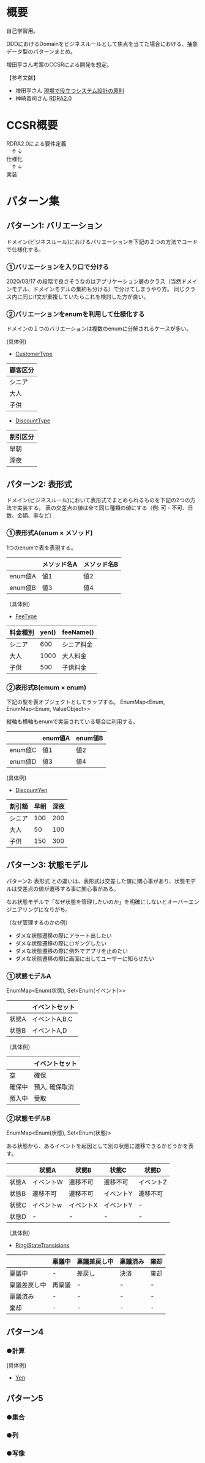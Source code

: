 # 概要
自己学習用。

DDDにおけるDomainをビジネスルールとして焦点を当てた場合における、抽象データ型のパターンまとめ。

増田亨さん考案のCCSRによる開発を想定。

【参考文献】
- 増田亨さん [現場で役立つシステム設計の原則](https://www.amazon.co.jp/%E7%8F%BE%E5%A0%B4%E3%81%A7%E5%BD%B9%E7%AB%8B%E3%81%A4%E3%82%B7%E3%82%B9%E3%83%86%E3%83%A0%E8%A8%AD%E8%A8%88%E3%81%AE%E5%8E%9F%E5%89%87-%E3%80%9C%E5%A4%89%E6%9B%B4%E3%82%92%E6%A5%BD%E3%81%A7%E5%AE%89%E5%85%A8%E3%81%AB%E3%81%99%E3%82%8B%E3%82%AA%E3%83%96%E3%82%B8%E3%82%A7%E3%82%AF%E3%83%88%E6%8C%87%E5%90%91%E3%81%AE%E5%AE%9F%E8%B7%B5%E6%8A%80%E6%B3%95-%E5%A2%97%E7%94%B0-%E4%BA%A8-ebook/dp/B073GSDBGT)
- 神崎善司さん [RDRA2.0](https://www.amazon.co.jp/RDRA2-0-%E3%83%8F%E3%83%B3%E3%83%89%E3%83%96%E3%83%83%E3%82%AF-%E8%BB%BD%E3%81%8F%E6%9F%94%E8%BB%9F%E3%81%A7%E7%B2%BE%E5%BA%A6%E3%81%AE%E9%AB%98%E3%81%84%E8%A6%81%E4%BB%B6%E5%AE%9A%E7%BE%A9%E3%81%AE%E3%83%A2%E3%83%87%E3%83%AA%E3%83%B3%E3%82%B0%E6%89%8B%E6%B3%95-%E7%A5%9E%E5%B4%8E%E5%96%84%E5%8F%B8-ebook/dp/B07STQZFBX)

# CCSR概要
RDRA2.0による要件定義<br>
　↑   ↓<br>
仕様化<br>
　↑   ↓<br>
実装

# パターン集

## パターン1: バリエーション

ドメイン(ビジネスルール)におけるバリエーションを下記の２つの方法でコードで仕様化する。

### ①バリエーションを入り口で分ける
2020/03/17 の段階で良さそうなのはアプリケーション層のクラス（当然ドメインモデル、ドメインモデルの集約も分ける）で分けてしまうやり方。
同じクラス内に同じif文が重複していたらこれを検討した方が良い。

### ②バリエーションをenumを利用して仕様化する
ドメインの１つのバリエーションは複数のenumに分解されるケースが多い。

(具体例)
- [CustomerType](https://github.com/sakuoden/business-rule-pattern/blob/master/src/main/kotlin/com/jackthenewest/businessrulepattern/domain/model/customer/CustomerType.kt)

|顧客区分|
|---|
|シニア|
|大人|
|子供|

- [DiscountType](https://github.com/sakuoden/business-rule-pattern/blob/master/src/main/kotlin/com/jackthenewest/businessrulepattern/domain/model/discount/DiscountType.kt)

|割引区分|
|---|
|早朝|
|深夜|

## パターン2: 表形式
ドメイン(ビジネスルール)において表形式でまとめられるものを下記の2つの方法で実装する。
表の交差点の値は全て同じ種類の値にする（例: 可・不可、日数、金額、率など）

### ①表形式A(enum × メソッド)
1つのenumで表を表現する。

| |メソッド名A|メソッド名B|
|---|---|---|
|enum値A|値1|値2|
|enum値B|値3|値4|

（具体例）
- [FeeType](https://github.com/sakuoden/business-rule-pattern/blob/master/src/main/kotlin/com/jackthenewest/businessrulepattern/domain/model/fee/FeeType.kt)

|料金種別 |yen()|feeName()|
|---|---|---|
|シニア|600|シニア料金|
|大人|1000|大人料金|
|子供|500|子供料金|

### ②表形式B(emum × enum)
下記の型を表オブジェクトとしてラップする。
EnumMap<Enum, EnumMap<Enum, ValueObject>>

縦軸も横軸もenumで実装されている場合に利用する。

||enum値A|enum値B|
|---|---|---|
|enum値C|値1|値2|
|enum値D|値3|値4|

(具体例)
- [DiscountYen](https://github.com/sakuoden/business-rule-pattern/blob/master/src/main/kotlin/com/jackthenewest/businessrulepattern/domain/model/discount/DiscountYen.kt)

|割引額|早朝|深夜|
|---|---|---|
|シニア|100|200|
|大人|50|100|
|子供|150|300|

## パターン3: 状態モデル
パターン2: 表形式 との違いは、表形式は交差した値に関心事があり、状態モデルは交差点の値が遷移する事に関心事がある。

なお状態モデルで「なぜ状態を管理したいのか」を明確にしないとオーバーエンジニアリングになりがち。

（なぜ管理するのかの例）

- ダメな状態遷移の際にアラート出したい
- ダメな状態遷移の際にロギングしたい
- ダメな状態遷移の際に例外でアプリを止めたい
- ダメな状態遷移の際に画面に出してユーザーに知らせたい


### ①状態モデルA
EnumMap<Enum(状態), Set<Enum(イベント)>>

| |イベントセット|
|---|---|
|状態A|イベントA,B,C|
|状態B|イベントA,D|

（具体例）

| |イベントセット|
|---|---|
|空|確保|
|確保中|預入, 確保取消|
|預入中|受取|


### ②状態モデルB
EnumMap<Enum(状態), Set<Enum(状態)>

ある状態から、あるイベントを起因として別の状態に遷移できるかどうかを表す。

| |状態A|状態B|状態C|状態D|
|---|---|---|---|---|
|状態A|イベントW|遷移不可|遷移不可|イベントZ|
|状態B|遷移不可|遷移不可|イベントY|遷移不可|
|状態C|イベントw|イベントX|イベントY|-|
|状態D|-|-|-|-|


（具体例）

- [RingiStateTransisions](https://github.com/sakuoden/business-rule-pattern/blob/master/src/main/kotlin/com/jackthenewest/businessrulepattern/domain/model/ringi/RingiStateTransitions.kt)


||稟議中|稟議差戻し中|稟議済み|棄却|
|---|---|---|---|---|
|稟議中|-|差戻し|決済|棄却|
|稟議差戻し中|再稟議|-|-|-|
|稟議済み|-|-|-|-|
|棄却|-|-|-|-|


## パターン4
### ●計算
(具体例)
- [Yen](https://github.com/sakuoden/business-rule-pattern/blob/master/src/main/kotlin/com/jackthenewest/businessrulepattern/domain/type/yen/Yen.kt)

## パターン5
### ●集合
### ●列
### ●写像



